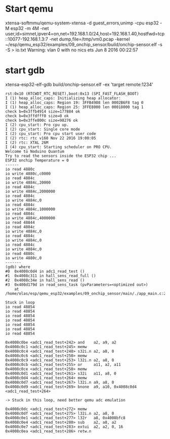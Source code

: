 # Start qemu
xtensa-softmmu/qemu-system-xtensa -d guest_errors,unimp  -cpu esp32 -M esp32 -m 4M -net user,id=simnet,ipver4=on,net=192.168.1.0/24,host=192.168.1.40,hostfwd=tcp::10077-192.168.1.3:7  -net dump,file=/tmp/vm0.pcap  -kernel  ~/esp/qemu_esp32/examples/09_onchip_sensor/build/onchip-sensor.elf  -s -S > io.txt
Warning: vlan 0 with no nics
ets Jun  8 2016 00:22:57

# start gdb
xtensa-esp32-elf-gdb  build/onchip-sensor.elf -ex 'target remote:1234'

```
rst:0x10 (RTCWDT_RTC_RESET),boot:0x13 (SPI_FAST_FLASH_BOOT)
I (1) heap_alloc_caps: Initializing heap allocator:
I (1) heap_alloc_caps: Region 19: 3FFB4908 len 0002B6F8 tag 0
I (1) heap_alloc_caps: Region 25: 3FFE8000 len 00018000 tag 1
check b=0x3ffb4914 size=177884 ok
check b=0x3ffdfff0 size=0 ok
check b=0x3ffe800c size=98276 ok
I (2) cpu_start: Pro cpu up.
I (2) cpu_start: Single core mode
I (2) cpu_start: Pro cpu start user code
I (2) rtc: rtc v160 Nov 22 2016 19:00:05
I (2) rtc: XTAL 26M
I (4) cpu_start: Starting scheduler on PRO CPU.
Welcome to Noduino Quantum
Try to read the sensors inside the ESP32 chip ... 
ESP32 onchip Temperature = 0
------
io read 4880c 
io write 4880c,c0000 
io read 4884c 
io write 4884c,20000 
io read 4884c 
io write 4884c,2000000 
io read 4884c 
io write 4884c,0 
io read 4884c 
io write 4884c,1000000 
io read 4884c 
io write 4884c,4000000 
io read 48844 
io read 4884c 
io write 4884c,0 
io read 4884c 
io write 4884c,0 
io read 4884c 
io write 4884c,0 
io read 4880c 
io write 4880c,0 
-------
(gdb) where
#0  0x4008c0d4 in adc1_read_test ()
#1  0x4008c311 in hall_sens_read_full ()
#2  0x4008c34e in hall_sens_read ()
#3  0x400d179d in read_sens_task (pvParameters=<optimized out>)
    at /home/olas/esp/qemu_esp32/examples/09_onchip_sensor/main/./app_main.c:28

Stuck in loop
io read 48854 
io read 48854 
io read 48854 
io read 48854 
io read 48854 
io read 48854 
io read 48854 

0x4008c0be <adc1_read_test+242> and    a2, a9, a2
0x4008c0c1 <adc1_read_test+245> memw 
0x4008c0c4 <adc1_read_test+248> s32i.n a2, a8, 0 
0x4008c0c6 <adc1_read_test+250> memw
0x4008c0c9 <adc1_read_test+253> l32i.n a2, a8, 0
0x4008c0cb <adc1_read_test+255> or     a11, a2, a11
0x4008c0ce <adc1_read_test+258> memw
0x4008c0d1 <adc1_read_test+261> s32i   a11, a8, 0
0x4008c0d4 <adc1_read_test+264> memw
0x4008c0d7 <adc1_read_test+267> l32i.n a9, a8, 0
0x4008c0d9 <adc1_read_test+269> bnone  a9, a10, 0x4008c0d4 <adc1_read_test+264>

-> Stuck in this loop, need better qemu adc emulation

0x4008c0dc <adc1_read_test+272> memw
0x4008c0df <adc1_read_test+275> l32i.n a2, a8, 0
0x4008c0e1 <adc1_read_test+277> l32r   a8, 0x4008bfc8
0x4008c0e4 <adc1_read_test+280> sub    a2, a8, a2
0x4008c0e7 <adc1_read_test+283> extui  a2, a2, 0, 16
0x4008c0ea <adc1_read_test+286> retw.n 

```